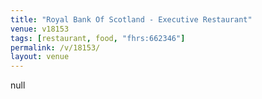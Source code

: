 ```yaml
---
title: "Royal Bank Of Scotland - Executive Restaurant"
venue: v18153
tags: [restaurant, food, "fhrs:662346"]
permalink: /v/18153/
layout: venue
---
```

null